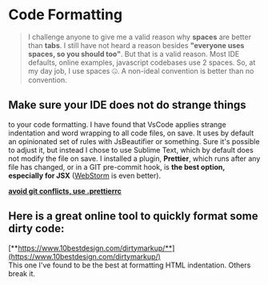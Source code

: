 # Code Formatting

> I challenge anyone to give me a valid reason why **spaces** are better than **tabs**. I still have not heard a reason besides **"everyone uses spaces, so you should too"**. But that is a valid reason. Most IDE defaults, online examples, javascript codebases use 2 spaces. So, at my day job, I use spaces 🤐. A non-ideal convention is better than no convention.

## Make sure your IDE does not do strange things

to your code formatting. I have found that VsCode applies strange indentation and word wrapping to all code files, on save. It uses by default an opinionated set of rules with JsBeautifier or something. Sure it's possible to adjust it, but instead I chose to use Sublime Text, which by default does not modify the file on save. I installed a plugin, **Prettier**, which runs after any file has changed, or in a GIT pre-commit hook, is **the best option, especially for JSX** \([WebStorm](webstorm.md) is even better\).

[**avoid git conflicts, use .prettierrc**](https://prettier.io/docs/en/configuration.html)

## Here is a great online tool to quickly format some dirty code:

[**https://www.10bestdesign.com/dirtymarkup/**](https://www.10bestdesign.com/dirtymarkup/)  
This one I've found to be the best at formatting HTML indentation. Others break it.

